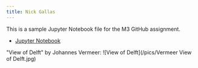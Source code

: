 ```yaml
---
title: Nick Gallas
---
```


This is a sample Jupyter Notebook file for the M3 GitHub assignment.
- [Jupyter Notebook](/jupyternotebook/index.md)

"View of Delft" by Johannes Vermeer:
![View of Delft](/pics/Vermeer View of Delft.jpg)
